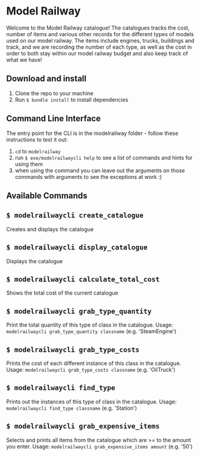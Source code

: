 # Model Railway
Welcome to the Model Railway catalogue! The catalogues tracks the cost, number of items and various other records for the different types of models used on our model railway. The items include engines, trucks, buildings and track, and we are recording the number of each type, as well as the cost in order to both stay within our model railway budget and also keep track of what we have!

## Download and install
1. Clone the repo to your machine
2. Run `$ bundle install` to install dependencies

## Command Line Interface
The entry point for the CLI is in the modelrailway folder - follow these instructions to test it out:
1. `cd` to `modelrailway`
2. run `$ exe/modelrailwaycli help` to see a list of commands and hints for using them
3. when using the command you can leave out the arguments on those commands with arguments to see the exceptions at work :)

## Available Commands

## `$ modelrailwaycli create_catalogue`
Creates and displays the catalogue

## `$ modelrailwaycli display_catalogue`
Displays the catalogue

## `$ modelrailwaycli calculate_total_cost`
Shows the total cost of the current catalogue

## `$ modelrailwaycli grab_type_quantity`
Print the total quantity of this type of class in the catalogue.
Usage: `modelrailwaycli grab_type_quantity classname` (e.g. 'SteamEngine')

## `$ modelrailwaycli grab_type_costs`
Prints the cost of each different instance of this class in the catalogue.
Usage: `modelrailwaycli grab_type_costs classname` (e.g. 'OilTruck')

## `$ modelrailwaycli find_type`
Prints out the instances of this type of class in the catalogue.
Usage: `modelrailwaycli find_type classname` (e.g. 'Station')

## `$ modelrailwaycli grab_expensive_items`
Selects and prints all items from the catalogue which are >= to the amount you enter.
Usage: `modelrailwaycli grab_expensive_items amount` (e.g. '50')
